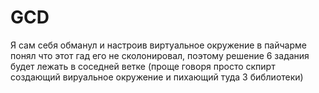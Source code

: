 # GCD
Я сам себя обманул и настроив виртуальное окружение в пайчарме понял что этот гад его не сколонировал, поэтому решение 6 задания будет лежать в соседней ветке (проще говоря просто скпирт создающий вируальное окружение и пихающий туда 3 библиотеки)
